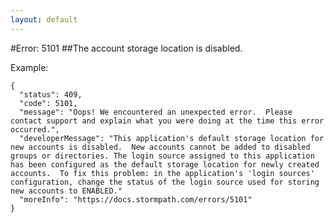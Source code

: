 ```yaml
---
layout: default
---
```


#Error: 5101
##The account storage location is disabled.

Example:

	{
	  "status": 409,
	  "code": 5101,
	  "message": "Oops! We encountered an unexpected error.  Please contact support and explain what you were doing at the time this error occurred.",
	  "developerMessage": "This application's default storage location for new accounts is disabled.  New accounts cannot be added to disabled groups or directories. The login source assigned to this application has been configured as the default storage location for newly created accounts.  To fix this problem: in the application's 'login sources' configuration, change the status of the login source used for storing new accounts to ENABLED."
	  "moreInfo": "https://docs.stormpath.com/errors/5101"
	}
